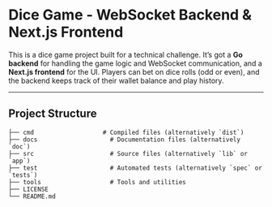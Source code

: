 # Dice Game - WebSocket Backend & Next.js Frontend

This is a dice game project built for a technical challenge. It’s got a **Go backend** for handling the game logic and WebSocket communication, and a **Next.js frontend** for the UI. Players can bet on dice rolls (odd or even), and the backend keeps track of their wallet balance and play history.

---

## Project Structure


    ├── cmd                   # Compiled files (alternatively `dist`)
    ├── docs                    # Documentation files (alternatively `doc`)
    ├── src                     # Source files (alternatively `lib` or `app`)
    ├── test                    # Automated tests (alternatively `spec` or `tests`)
    ├── tools                   # Tools and utilities
    ├── LICENSE
    └── README.md